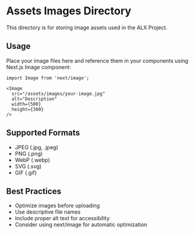 # Assets Images Directory

This directory is for storing image assets used in the ALX Project.

## Usage

Place your image files here and reference them in your components using Next.js Image component:

```tsx
import Image from 'next/image';

<Image 
  src="/assets/images/your-image.jpg" 
  alt="Description" 
  width={500} 
  height={300} 
/>
```

## Supported Formats

- JPEG (.jpg, .jpeg)
- PNG (.png)
- WebP (.webp)
- SVG (.svg)
- GIF (.gif)

## Best Practices

- Optimize images before uploading
- Use descriptive file names
- Include proper alt text for accessibility
- Consider using next/image for automatic optimization
